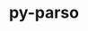---
title: "py-parso"
layout: cache
categories: [package, develop-2024-12-29]
meta: {"versions": ["0.8.4"], "compilers": ["gcc@=10.5.0", "gcc@=11.1.0", "gcc@=11.4.0", "gcc@=13.3.0", "gcc@=9.4.0", "oneapi@=2024.2.1"], "oss": ["centos7", "rhel8", "ubuntu20.04", "ubuntu22.04"], "platforms": ["linux"], "targets": ["aarch64", "neoverse_v2", "ppc64le", "x86_64_v3"], "stacks": ["data-vis-sdk", "developer-tools-aarch64-linux-gnu", "developer-tools-x86_64_v3-linux-gnu", "e4s", "e4s-neoverse-v2", "e4s-oneapi", "e4s-power", "root"], "num_specs": 8, "num_specs_by_stack": {"developer-tools-x86_64_v3-linux-gnu": 1, "root": 8, "developer-tools-aarch64-linux-gnu": 1, "e4s-power": 1, "data-vis-sdk": 1, "e4s-neoverse-v2": 1, "e4s": 1, "e4s-oneapi": 2}}
spec_details: [{"hash": "xfjcm43hnfa4lboqh3kbyokpbt7xwhaz", "compiler": "gcc@=10.5.0", "versions": ["0.8.4"], "os": "centos7", "platform": "linux", "target": "x86_64_v3", "variants": ["build_system=python_pip"], "stacks": ["developer-tools-x86_64_v3-linux-gnu", "root"], "size": "-", "tarball": "https://binaries.spack.io/develop-2024-12-29/build_cache/linux-centos7-x86_64_v3/gcc-10.5.0/py-parso-0.8.4/linux-centos7-x86_64_v3-gcc-10.5.0-py-parso-0.8.4-xfjcm43hnfa4lboqh3kbyokpbt7xwhaz.spack"}, {"hash": "eyv7uixw7ydkaqnbswpsq4h5ajph5smr", "compiler": "gcc@=13.3.0", "versions": ["0.8.4"], "os": "rhel8", "platform": "linux", "target": "aarch64", "variants": ["build_system=python_pip"], "stacks": ["developer-tools-aarch64-linux-gnu", "root"], "size": "-", "tarball": "https://binaries.spack.io/develop-2024-12-29/build_cache/linux-rhel8-aarch64/gcc-13.3.0/py-parso-0.8.4/linux-rhel8-aarch64-gcc-13.3.0-py-parso-0.8.4-eyv7uixw7ydkaqnbswpsq4h5ajph5smr.spack"}, {"hash": "kvsibqfbzllqtl4devuzxthz2fgivsxr", "compiler": "gcc@=9.4.0", "versions": ["0.8.4"], "os": "ubuntu20.04", "platform": "linux", "target": "ppc64le", "variants": ["build_system=python_pip"], "stacks": ["root", "e4s-power"], "size": "-", "tarball": "https://binaries.spack.io/develop-2024-12-29/build_cache/linux-ubuntu20.04-ppc64le/gcc-9.4.0/py-parso-0.8.4/linux-ubuntu20.04-ppc64le-gcc-9.4.0-py-parso-0.8.4-kvsibqfbzllqtl4devuzxthz2fgivsxr.spack"}, {"hash": "i7pqyq44klea7vx2f2p7jmnzdx46l2qu", "compiler": "gcc@=11.1.0", "versions": ["0.8.4"], "os": "ubuntu20.04", "platform": "linux", "target": "x86_64_v3", "variants": ["build_system=python_pip"], "stacks": ["data-vis-sdk", "root"], "size": "-", "tarball": "https://binaries.spack.io/develop-2024-12-29/build_cache/linux-ubuntu20.04-x86_64_v3/gcc-11.1.0/py-parso-0.8.4/linux-ubuntu20.04-x86_64_v3-gcc-11.1.0-py-parso-0.8.4-i7pqyq44klea7vx2f2p7jmnzdx46l2qu.spack"}, {"hash": "6bmd5722totep7qe377z55jso27xmjbx", "compiler": "gcc@=11.4.0", "versions": ["0.8.4"], "os": "ubuntu22.04", "platform": "linux", "target": "neoverse_v2", "variants": ["build_system=python_pip"], "stacks": ["e4s-neoverse-v2", "root"], "size": "-", "tarball": "https://binaries.spack.io/develop-2024-12-29/build_cache/linux-ubuntu22.04-neoverse_v2/gcc-11.4.0/py-parso-0.8.4/linux-ubuntu22.04-neoverse_v2-gcc-11.4.0-py-parso-0.8.4-6bmd5722totep7qe377z55jso27xmjbx.spack"}, {"hash": "6pmcixzdzuzlwwglyvdwhbd4pqdqf52v", "compiler": "gcc@=11.4.0", "versions": ["0.8.4"], "os": "ubuntu22.04", "platform": "linux", "target": "x86_64_v3", "variants": ["build_system=python_pip"], "stacks": ["e4s", "root"], "size": "-", "tarball": "https://binaries.spack.io/develop-2024-12-29/build_cache/linux-ubuntu22.04-x86_64_v3/gcc-11.4.0/py-parso-0.8.4/linux-ubuntu22.04-x86_64_v3-gcc-11.4.0-py-parso-0.8.4-6pmcixzdzuzlwwglyvdwhbd4pqdqf52v.spack"}, {"hash": "xkimsv7vmlfeur6qyyxftrcbdqvsbxgg", "compiler": "oneapi@=2024.2.1", "versions": ["0.8.4"], "os": "ubuntu22.04", "platform": "linux", "target": "x86_64_v3", "variants": ["build_system=python_pip"], "stacks": ["e4s-oneapi", "root"], "size": "-", "tarball": "https://binaries.spack.io/develop-2024-12-29/build_cache/linux-ubuntu22.04-x86_64_v3/oneapi-2024.2.1/py-parso-0.8.4/linux-ubuntu22.04-x86_64_v3-oneapi-2024.2.1-py-parso-0.8.4-xkimsv7vmlfeur6qyyxftrcbdqvsbxgg.spack"}, {"hash": "ggdvix2wbyeodkb42smumi6lq26lvdth", "compiler": "oneapi@=2024.2.1", "versions": ["0.8.4"], "os": "ubuntu22.04", "platform": "linux", "target": "x86_64_v3", "variants": ["build_system=python_pip"], "stacks": ["e4s-oneapi", "root"], "size": "-", "tarball": "https://binaries.spack.io/develop-2024-12-29/build_cache/linux-ubuntu22.04-x86_64_v3/oneapi-2024.2.1/py-parso-0.8.4/linux-ubuntu22.04-x86_64_v3-oneapi-2024.2.1-py-parso-0.8.4-ggdvix2wbyeodkb42smumi6lq26lvdth.spack"}]
---